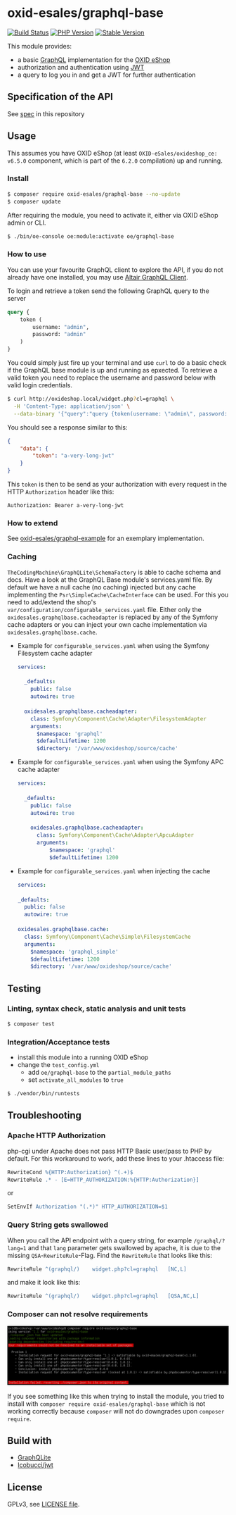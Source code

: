 # oxid-esales/graphql-base

[![Build Status](https://flat.badgen.net/travis/OXID-eSales/graphql-base-module/?icon=travis&label=build&cache=300&scale=1.1)](https://travis-ci.com/OXID-eSales/graphql-base-module)
[![PHP Version](https://flat.badgen.net/packagist/php/OXID-eSales/graphql-base/?cache=300&scale=1.1)](https://github.com/oxid-esales/graphql-base-module)
[![Stable Version](https://flat.badgen.net/packagist/v/OXID-eSales/graphql-base/latest/?label=latest&cache=300&scale=1.1)](https://packagist.org/packages/oxid-esales/graphql-base)

This module provides:
- a basic [GraphQL](https://www.graphql.org) implementation for the [OXID eShop](https://www.oxid-esales.com/)
- authorization and authentication using [JWT](https://jwt.io)
- a query to log you in and get a JWT for further authentication

## Specification of the API

See [spec](docs/SPECIFICATION.md) in this repository

## Usage

This assumes you have OXID eShop (at least `OXID-eSales/oxideshop_ce: v6.5.0` component, which is part of the `6.2.0` compilation) up and running.

### Install

```bash
$ composer require oxid-esales/graphql-base --no-update
$ composer update
```

After requiring the module, you need to activate it, either via OXID eShop admin or CLI.

```bash
$ ./bin/oe-console oe:module:activate oe/graphql-base
```

### How to use

You can use your favourite GraphQL client to explore the API, if you do not
already have one installed, you may use [Altair GraphQL Client](https://altair.sirmuel.design/).

To login and retrieve a token send the following GraphQL query to the server

```graphql
query {
    token (
        username: "admin",
        password: "admin"
    )
}
```

You could simply just fire up your terminal and use `curl` to do a basic check
if the GraphQL base module is up and running as epxected. To retrieve a valid
token you need to replace the username and password below with valid login
credentials.

```bash
$ curl http://oxideshop.local/widget.php?cl=graphql \
  -H 'Content-Type: application/json' \
  --data-binary '{"query":"query {token(username: \"admin\", password: \"admin\")}"}'
```

You should see a response similar to this:

```json
{
    "data": {
        "token": "a-very-long-jwt"
    }
}
```

This `token` is then to be send as your authorization with every request in the
HTTP `Authorization` header like this:

```
Authorization: Bearer a-very-long-jwt
```

### How to extend

See [oxid-esales/graphql-example](https://github.com/OXID-eSales/graphql-example-module) for an exemplary implementation.

### Caching

`TheCodingMachine\GraphQLite\SchemaFactory` is able to cache schema and docs.
Have a look at the GraphQL Base module's services.yaml file. By default we have a null cache (no caching) injected
but any cache implementing the `Psr\SimpleCache\CacheInterface` can be used.
For this you need to add/extend the shop's `var/configuration/configurable_services.yaml` file.
Either only the `oxidesales.graphqlbase.cacheadapter` is replaced by any of the Symfony cache adapters
or you can inject your own cache implementation via `oxidesales.graphqlbase.cache`.

* Example for `configurable_services.yaml` when using the Symfony Filesystem cache adapter

    ``` yaml
    services:

      _defaults:
        public: false
        autowire: true

      oxidesales.graphqlbase.cacheadapter:
        class: Symfony\Component\Cache\Adapter\FilesystemAdapter
        arguments:
          $namespace: 'graphql'
          $defaultLifetime: 1200
          $directory: '/var/www/oxideshop/source/cache'
    ```

* Example for `configurable_services.yaml` when using the Symfony APC cache adapter

  ``` yaml
  services:

    _defaults:
      public: false
      autowire: true

      oxidesales.graphqlbase.cacheadapter:
        class: Symfony\Component\Cache\Adapter\ApcuAdapter
        arguments:
            $namespace: 'graphql'
            $defaultLifetime: 1200
  ```

* Example for `configurable_services.yaml` when injecting the cache

    ``` yaml
    services:

    _defaults:
      public: false
      autowire: true

    oxidesales.graphqlbase.cache:
      class: Symfony\Component\Cache\Simple\FilesystemCache
      arguments:
        $namespace: 'graphql_simple'
        $defaultLifetime: 1200
        $directory: '/var/www/oxideshop/source/cache'
    ```

## Testing

### Linting, syntax check, static analysis and unit tests

```bash
$ composer test
```

### Integration/Acceptance tests

- install this module into a running OXID eShop
- change the `test_config.yml`
  - add `oe/graphql-base` to the `partial_module_paths`
  - set `activate_all_modules` to `true`

```bash
$ ./vendor/bin/runtests
```

## Troubleshooting

### Apache HTTP Authorization

php-cgi under Apache does not pass HTTP Basic user/pass to PHP by default.
For this workaround to work, add these lines to your .htaccess file:

```apache
RewriteCond %{HTTP:Authorization} ^(.+)$
RewriteRule .* - [E=HTTP_AUTHORIZATION:%{HTTP:Authorization}]
```

or

```apache
SetEnvIf Authorization "(.*)" HTTP_AUTHORIZATION=$1
```

### Query String gets swallowed

When you call the API endpoint with a query string, for example `/graphql/?lang=1` and that `lang` parameter gets swallowed by apache, it is due to the missing `QSA`-`RewriteRule`-Flag. Find the `RewriteRule` that looks like this:

```apache
RewriteRule ^(graphql/)    widget.php?cl=graphql   [NC,L]
```

and make it look like this:

```apache
RewriteRule ^(graphql/)    widget.php?cl=graphql   [QSA,NC,L]
```

### Composer can not resolve requirements

![Composer Problem](composer-problem.jpg)

If you see something like this when trying to install the module, you tried to
install with `composer require oxid-esales/graphql-base` which is not working
correctly because `composer` will not do downgrades upon `composer require`.

## Build with

- [GraphQLite](https://graphqlite.thecodingmachine.io/)
- [lcobucci/jwt](https://github.com/lcobucci/jwt)

## License

GPLv3, see [LICENSE file](LICENSE).
